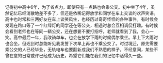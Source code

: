 记得初中高中6年，为了省点力，即使只有一点路也会乘公交。初中坐了4年，虽然记忆已经消散地差不多了，但还是依稀记得放学和同学在车上交谈的欢声笑语。高中也时常和三两好友在车上谈笑风生，也经历过奇奇怪怪的各种事件。有时候会发现在路口等了一个红绿灯的同学还在等公交，相遇时总会互相调侃打趣。有时候会看到老师也在等同一辆公交，还在想要不要打招呼，老师就看到了我，会心一笑。高中最后一年，我改骑单车，也会在放学下雨的时候偶尔乘坐。早上下大雨时也会坐，但迟到时总能听见我发誓下次早上再也不乘公交了。时过境迁，原先需要乘公交的人已经毕业，无轨电车也要翻新成我们不熟悉的样子。不经意间，某些不曾在意的日常或许已经成为历史，希望它们能在我们的记忆中活得久一些。